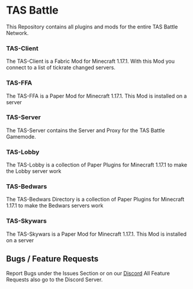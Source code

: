 # TAS Battle
This Repository contains all plugins and mods for the entire TAS Battle Network.

### TAS-Client

The TAS-Client is a Fabric Mod for Minecraft 1.17.1. With this Mod you connect to a list of tickrate changed servers.

### TAS-FFA

The TAS-FFA is a Paper Mod for Minecraft 1.17.1. This Mod is installed on a server

### TAS-Server

The TAS-Server contains the Server and Proxy for the TAS Battle Gamemode.

### TAS-Lobby

The TAS-Lobby is a collection of Paper Plugins for Minecraft 1.17.1 to make the Lobby server work

### TAS-Bedwars

The TAS-Bedwars Directory is a collection of Paper Plugins for Minecraft 1.17.1 to make the Bedwars servers work

### TAS-Skywars

The TAS-Skywars is a Paper Mod for Minecraft 1.17.1. This Mod is installed on a server

## Bugs / Feature Requests

Report Bugs under the Issues Section or on our [Discord](https://discord.gg/sdMc5UrGPN)
All Feature Requests also go to the Discord Server.
